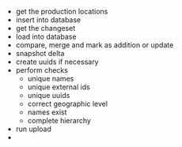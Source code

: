 

- get the production locations 
- insert into database
- get the changeset
- load into database
- compare, merge  and mark as addition or update
- snapshot delta
- create uuids if necessary
- perform checks 
	- unique names
	- unique external ids
	- unique uuids
	- correct geographic level
 	- names exist
	- complete hierarchy
- run upload
- 
